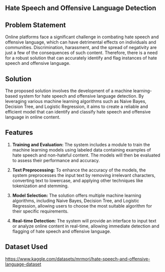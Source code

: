 ## Hate Speech and Offensive Language Detection

## Problem Statement

Online platforms face a significant challenge in combating hate speech and offensive language, which can have detrimental effects on individuals and communities. Discrimination, harassment, and the spread of negativity are just a few of the consequences of such content. Therefore, there is a need for a robust solution that can accurately identify and flag instances of hate speech and offensive language.

## Solution

The proposed solution involves the development of a machine learning-based system for hate speech and offensive language detection. By leveraging various machine learning algorithms such as Naive Bayes, Decision Tree, and Logistic Regression, it aims to create a reliable and efficient model that can identify and classify hate speech and offensive language in online content.

## Features

1. **Training and Evaluation:** The system includes a module to train the machine learning models using labeled data containing examples of hate speech and non-hateful content. The models will then be evaluated to assess their performance and accuracy.

2. **Text Preprocessing:** To enhance the accuracy of the models, the system preprocesses the input text by removing irrelevant characters, converting text to lowercase, and applying other techniques like tokenization and stemming.

3. **Model Selection:** The solution offers multiple machine learning algorithms, including Naive Bayes, Decision Tree, and Logistic Regression, allowing users to choose the most suitable algorithm for their specific requirements.

4. **Real-time Detection:** The system will provide an interface to input text or analyze online content in real-time, allowing immediate detection and flagging of hate speech and offensive language.

## Dataset Used

https://www.kaggle.com/datasets/mrmorj/hate-speech-and-offensive-language-dataset
